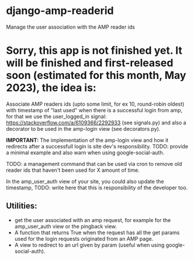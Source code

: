 # django-amp-readerid
Manage the user association with the AMP reader ids

# Sorry, this app is not finished yet. It will be finished and first-released soon (estimated for this month, May 2023), the idea is:

Associate AMP readers ids (upto some limit, for ex 10, round-robin oldest) with timestamp of "last used" when there is a successful login from amp, for that we use the user_logged_in signal: https://stackoverflow.com/a/6109366/2292933 (see signals.py) and also a decorator to be used in the amp-login view (see decorators.py).

**IMPORTANT:** The implementation of the amp-login view and how it redirects after a successfull login is site dev's responsibility. TODO: provide a minimal example and also warn when using google-social-auth.

TODO: a management command that can be used via cron to remove old reader ids that haven't been used for X amount of time.

In the amp_user_auth view of your site, you could also update the timestamp, TODO: write here that this is responsibility of the developer too.

## Utilities:

 - get the user associated with an amp request, for example for the amp_user_auth view or the pingback view.
 - A function that returns True when the request has all the get params used for the login requests originated from an AMP page.
 - A view to redirect to an url given by param (useful when using google-social-auth).
